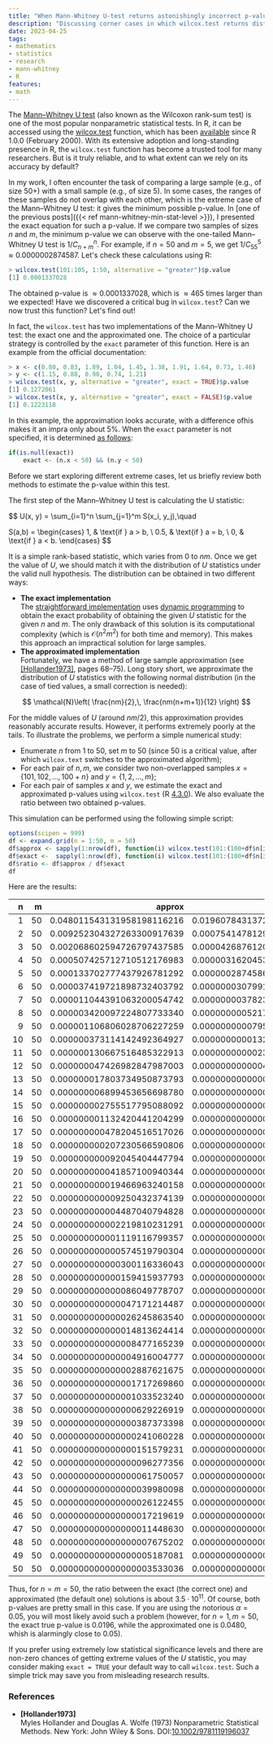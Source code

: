 ```yaml
---
title: "When Mann-Whitney U-test returns astonishingly incorrect p-values"
description: "Discussing corner cases in which wilcox.test returns distorted p-values"
date: 2023-04-25
tags:
- mathematics
- statistics
- research
- mann-whitney
- R
features:
- math
---
```


The [Mann–Whitney U test](https://en.wikipedia.org/wiki/Mann%E2%80%93Whitney_U_test)
  (also known as the Wilcoxon rank-sum test)
  is one of the most popular nonparametric statistical tests.
In R, it can be accessed using
  the [wilcox.test](https://stat.ethz.ch/R-manual/R-devel/library/stats/html/wilcox.test.html) function,
  which has been [available](https://github.com/wch/r-source/blob/tags/R-1-0/src/library/ctest/R/wilcox.test.R)
  since R 1.0.0 (February 2000).
With its extensive adoption and long-standing presence in R,
  the `wilcox.test` function has become a trusted tool for many researchers.
But is it truly reliable, and to what extent can we rely on its accuracy by default?

In my work,
  I often encounter the task of comparing a large sample (e.g., of size 50+) with a small sample (e.g., of size 5).
In some cases, the ranges of these samples do not overlap with each other,
  which is the extreme case of the Mann–Whitney U test: it gives the minimum possible p-value.
In [one of the previous posts]({{< ref mann-whitney-min-stat-level >}}),
  I presented the exact equation for such a p-value.
If we compare two samples of sizes $n$ and $m$,
  the minimum p-value we can observe with the one-tailed Mann–Whitney U test is $1/C_{n+m}^n$.
For example, if $n=50$ and $m=5$, we get $1/C_{55}^5 \approx 0.0000002874587$.
Let's check these calculations using R:

```r
> wilcox.test(101:105, 1:50, alternative = "greater")$p.value
[1] 0.0001337028
```

The obtained p-value is $\approx 0.0001337028$, which is $\approx 465$ times larger than we expected!
Have we discovered a critical bug in `wilcox.test`?
Can we now trust this function?
Let's find out!

<!--more-->

In fact, the `wilcox.test` has two implementations of the Mann–Whitney U test: the exact one and the approximated one.
The choice of a particular strategy is controlled by the `exact` parameter of this function.
Here is an example from the official documentation:

```r
> x <- c(0.80, 0.83, 1.89, 1.04, 1.45, 1.38, 1.91, 1.64, 0.73, 1.46)
> y <- c(1.15, 0.88, 0.90, 0.74, 1.21)
> wilcox.test(x, y, alternative = "greater", exact = TRUE)$p.value
[1] 0.1272061
> wilcox.test(x, y, alternative = "greater", exact = FALSE)$p.value
[1] 0.1223118
```

In this example, the approximation looks accurate, with a difference ofhis makes it an impra only about $5\%$.
When the `exact` parameter is not specified, it is determined
  [as follows](https://github.com/wch/r-source/blob/tags/R-4-3-0/src/library/stats/R/wilcox.test.R#L279):

```r
if(is.null(exact))
    exact <- (n.x < 50) && (n.y < 50)
```

Before we start exploring different extreme cases,
  let us briefly review both methods to estimate the p-value within this test.

The first step of the Mann–Whitney U test is calculating the U statistic:

$$
U(x, y) = \sum_{i=1}^n \sum_{j=1}^m S(x_i, y_j),\quad

S(a,b) = \begin{cases}
1,   & \text{if } a > b, \\
0.5, & \text{if } a = b, \\
0,   & \text{if } a < b.
\end{cases}
$$

It is a simple rank-based statistic, which varies from $0$ to $nm$.
Once we get the value of $U$,
  we should match it with the distribution of $U$ statistics under the valid null hypothesis.
The distribution can be obtained in two different ways:

* **The exact implementation**  
  The [straightforward implementation](https://github.com/wch/r-source/blob/tags/R-4-3-0/src/nmath/wilcox.c#L111) uses
    [dynamic programming](https://en.wikipedia.org/wiki/Dynamic_programming)
    to obtain the exact probability of obtaining the given $U$ statistic for the given $n$ and $m$.
  The only drawback of this solution is its computational complexity
    (which is $\mathcal{O}(n^2 m^2)$ for both time and memory).
  This makes this approach an impractical solution for large samples.
* **The approximated implementation**  
  Fortunately, we have a method of large sample approximation
    (see [[Hollander1973]](#Hollander1973), pages 68–75).
  Long story short, we approximate the distribution of $U$ statistics with the following normal distribution
    (in the case of tied values, a small correction is needed):

$$
\mathcal{N}\left( \frac{nm}{2},\, \frac{nm(n+m+1)}{12} \right)
$$

For the middle values of $U$ (around $nm/2$), this approximation provides reasonably accurate results.
However, it performs extremely poorly at the tails.
To illustrate the problems, we perform a simple numerical study:

* Enumerate $n$ from $1$ to $50$, set $m$ to $50$
    (since $50$ is a critical value, after which `wilcox.text` switches to the approximated algorithm);
* For each pair of $n,\, m$, we consider two non-overlapped samples
    $x = \{ 101, 102, \ldots, 100 + n \}$ and $y = \{ 1, 2, \ldots, m \}$;
* For each pair of samples $x$ and $y$, we estimate the exact and approximated p-values using `wilcox.test`
    (R [4.3.0](https://cran.r-project.org/bin/windows/base/NEWS.R-4.3.0.html)).
  We also evaluate the ratio between two obtained p-values.

This simulation can be performed using the following simple script:

```r
options(scipen = 999)
df <- expand.grid(n = 1:50, m = 50)
df$approx <- sapply(1:nrow(df), function(i) wilcox.test(101:(100+df$n[i]), 1:df$m[i], "g", exact = F)$p.value)
df$exact <-  sapply(1:nrow(df), function(i) wilcox.test(101:(100+df$n[i]), 1:df$m[i], "g", exact = T)$p.value)
df$ratio <- df$approx / df$exact
df
```

Here are the results:

|  n|  m|                     approx|                                  exact|               ratio|
|--:|--:|--------------------------:|--------------------------------------:|-------------------:|
|  1| 50| 0.048011543131958198116216| 0.019607843137254901688670827297755750|            2.448589|
|  2| 50| 0.009252304327263300917639| 0.000754147812971342414341269222433084|           12.268556|
|  3| 50| 0.002068602594726797437585| 0.000042687612054981640980627632941946|           48.459084|
|  4| 50| 0.000507425712710512176983| 0.000003162045337406047683961830482846|          160.473889|
|  5| 50| 0.000133702777437926781292| 0.000000287458667036913421002024661768|          465.120008|
|  6| 50| 0.000037419721898732403792| 0.000000030799142896812156031614014003|         1214.959846|
|  7| 50| 0.000011044391063200054742| 0.000000003782350882064650319878251473|         2919.980564|
|  8| 50| 0.000003420097224807733340| 0.000000000521703569939951803913405917|         6555.633164|
|  9| 50| 0.000001106806028706227259| 0.000000000079581900499314674285699250|        13907.760706|
| 10| 50| 0.000000373114142492364927| 0.000000000013263650083219112919478920|        28130.577944|
| 11| 50| 0.000000130667516485322913| 0.000000000002391805752711643505365161|        54631.324612|
| 12| 50| 0.000000047426982847987003| 0.000000000000462930145686124477766408|       102449.545120|
| 13| 50| 0.000000017803734950873793| 0.000000000000095525268157454267935196|       186377.230803|
| 14| 50| 0.000000006899453656698780| 0.000000000000020896152409443119138672|       330178.184075|
| 15| 50| 0.000000002755517795088092| 0.000000000000004822189017563796906354|       571424.675609|
| 16| 50| 0.000000001132420441204299| 0.000000000000001169015519409405310631|       968695.814899|
| 17| 50| 0.000000000478204516517026| 0.000000000000000296615878059102926844|      1612201.341500|
| 18| 50| 0.000000000207230566590806| 0.000000000000000078515967721527219964|      2639342.959203|
| 19| 50| 0.000000000092045404447794| 0.000000000000000021620338937811845233|      4257352.519429|
| 20| 50| 0.000000000041857100940344| 0.000000000000000006177239696517670397|      6776020.196196|
| 21| 50| 0.000000000019466963240158| 0.000000000000000001827070896153113595|     10654738.839717|
| 22| 50| 0.000000000009250432374139| 0.000000000000000000558271662713451387|     16569768.791735|
| 23| 50| 0.000000000004487040794828| 0.000000000000000000175893811539854518|     25509941.228442|
| 24| 50| 0.000000000002219810231291| 0.000000000000000000057046641580493394|     38912198.330882|
| 25| 50| 0.000000000001119116799357| 0.000000000000000000019015547193497798|     58852726.559442|
| 26| 50| 0.000000000000574519790304| 0.000000000000000000006505318776722924|     88315393.914190|
| 27| 50| 0.000000000000300116336043| 0.000000000000000000002281085804824923|    131567315.621484|
| 28| 50| 0.000000000000159415937793| 0.000000000000000000000818851314552536|    194682398.330711|
| 29| 50| 0.000000000000086049778707| 0.000000000000000000000300590988886374|    286268657.038994|
| 30| 50| 0.000000000000047171214487| 0.000000000000000000000112721620832390|    418475303.483840|
| 31| 50| 0.000000000000026245863540| 0.000000000000000000000043140373404989|    608382855.044904|
| 32| 50| 0.000000000000014813624414| 0.000000000000000000000016835267670240|    879916179.758513|
| 33| 50| 0.000000000000008477165239| 0.000000000000000000000006693540158047|   1266469616.742985|
| 34| 50| 0.000000000000004916004777| 0.000000000000000000000002709290063971|   1814499245.458048|
| 35| 50| 0.000000000000002887621675| 0.000000000000000000000001115590026341|   2588425503.078257|
| 36| 50| 0.000000000000001717269860| 0.000000000000000000000000466991173817|   3677306886.886681|
| 37| 50| 0.000000000000001033523240| 0.000000000000000000000000198605441738|   5203901920.395980|
| 38| 50| 0.000000000000000629226919| 0.000000000000000000000000085761440751|   7336944364.786281|
| 39| 50| 0.000000000000000387373398| 0.000000000000000000000000037580856059|  10307732138.774328|
| 40| 50| 0.000000000000000241060228| 0.000000000000000000000000016702602693|  14432494906.850683|
| 41| 50| 0.000000000000000151579231| 0.000000000000000000000000007525348466|  20142486658.620667|
| 42| 50| 0.000000000000000096277356| 0.000000000000000000000000003435485169|  28024384121.614346|
| 43| 50| 0.000000000000000061750057| 0.000000000000000000000000001588450132|  38874406735.166344|
| 44| 50| 0.000000000000000039980098| 0.000000000000000000000000000743529849|  53770670472.618752|
| 45| 50| 0.000000000000000026122455| 0.000000000000000000000000000352198350|  74169725522.991974|
| 46| 50| 0.000000000000000017219619| 0.000000000000000000000000000168761709| 102035109626.813110|
| 47| 50| 0.000000000000000011448630| 0.000000000000000000000000000081771137| 140008207685.065460|
| 48| 50| 0.000000000000000007675202| 0.000000000000000000000000000040051169| 191634915718.995544|
| 49| 50| 0.000000000000000005187081| 0.000000000000000000000000000019823306| 261665784427.152771|
| 50| 50| 0.000000000000000003533036| 0.000000000000000000000000000009911653| 356452748856.307617|

Thus, for $n=m=50$, the ratio between the exact (the correct one) and approximated (the default one) solutions
  is about $3.5 \cdot 10^{11}$.
Of course, both p-values are pretty small in this case.
If you are using the notorious $\alpha = 0.05$, you will most likely avoid such a problem
  (however, for $n=1,\, m = 50$, the exact true p-value is $0.0196$, while the approximated one is $0.0480$,
   whish is alarmingly close to $0.05$).
  
If you prefer using extremely low statistical significance levels
  and there are non-zero chances of getting extreme values of the $U$ statistic,
  you may consider making `exact = TRUE` your default way to call `wilcox.test`.
Such a simple trick may save you from misleading research results.

### References

* <b id="Hollander1973">[Hollander1973]</b>  
  Myles Hollander and Douglas A. Wolfe (1973)
  Nonparametric Statistical Methods.
  New York: John Wiley & Sons.
  DOI:[10.1002/9781119196037](https://dx.doi.org/10.1002/9781119196037)
